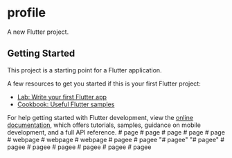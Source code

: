 # profile

A new Flutter project.

## Getting Started

This project is a starting point for a Flutter application.

A few resources to get you started if this is your first Flutter project:

- [Lab: Write your first Flutter app](https://docs.flutter.dev/get-started/codelab)
- [Cookbook: Useful Flutter samples](https://docs.flutter.dev/cookbook)

For help getting started with Flutter development, view the
[online documentation](https://docs.flutter.dev/), which offers tutorials,
samples, guidance on mobile development, and a full API reference.
#   p a g e  
 #   p a g e  
 #   p a g e  
 #   p a g e  
 #   p a g e  
 #   w e b p a g e  
 #   w e b p a g e  
 #   w e b p a g e  
 #   p a g e e  
 #   p a g e e  
 "# pagee" 
"# pagee" 
#   p a g e e  
 #   p a g e e  
 #   p a g e e  
 #   p a g e e  
 #   p a g e e  
 #   p a g e e  
 